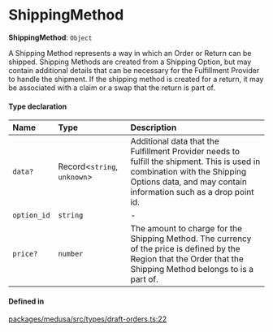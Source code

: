 # ShippingMethod

 **ShippingMethod**: `Object`

A Shipping Method represents a way in which an Order or Return can be shipped. Shipping Methods are created from a Shipping Option, but may contain additional details that can be necessary for the Fulfillment Provider to handle the shipment. If the shipping method is created for a return, it may be associated with a claim or a swap that the return is part of.

#### Type declaration

| Name | Type | Description |
| :------ | :------ | :------ |
| `data?` | Record<`string`, `unknown`\> | Additional data that the Fulfillment Provider needs to fulfill the shipment. This is used in combination with the Shipping Options data, and may contain information such as a drop point id. |
| `option_id` | `string` | - |
| `price?` | `number` | The amount to charge for the Shipping Method. The currency of the price is defined by the Region that the Order that the Shipping Method belongs to is a part of. |

#### Defined in

[packages/medusa/src/types/draft-orders.ts:22](https://github.com/medusajs/medusa/blob/3d9f5ae63/packages/medusa/src/types/draft-orders.ts#L22)
